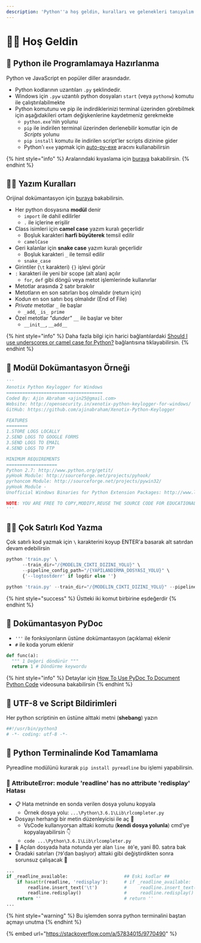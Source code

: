 ```yaml
---
description: 'Python''a hoş geldin, kuralları ve gelenekleri tanıyalım'
---
```


# 🙋‍♂️ Hoş Geldin

## 🚧 Python ile Programlamaya Hazırlanma

Python ve JavaScript en popüler diller arasındadır.

* Python kodlarının uzantıları `.py` şeklindedir.
* Windows için `.pyw` uzantılı python dosyaları `start` \(veya `pythonw`\) komutu ile çalıştırılabilmekte
* Python komutunu ve pip ile indirdiklerinizi terminal üzerinden görebilmek için aşağıdakileri ortam değişkenlerine kaydetmeniz gerekmekte
  * `python.exe`'nin yolunu
  * `pip` ile indirilen terminal üzerinden derlenebilir komutlar için de _Scripts_ yolunu
  * `pip install` komutu ile indirilen script'ler scripts dizinine gider
  * Python'ı `exe` yapmak için [auto-py-exe](https://github.com/brentvollebregt/auto-py-to-exe) aracını kullanabilirsin

{% hint style="info" %}
Aralarındaki kıyaslama için [buraya](https://www.educba.com/python-vs-javascript/) bakabilirsin.
{% endhint %}

## 👮‍♂️ Yazım Kuralları

Orijinal dokümantasyon için [buraya](https://www.python.org/dev/peps/pep-0008/) bakabilirsin.

* Her python dosyasına **modül** denir
  * `import` ile dahil edilirler
  * `.` ile içlerine erişilir
* Class isimleri için **camel case** yazım kuralı geçerlidir
  * Boşluk karakteri **harfi büyüterek** temsil edilir
  * `camelCase`
* Geri kalanlar için **snake case** yazım kuralı geçerlidir
  * Boşluk karakteri `_` ile temsil edilir
  * `snake_case`
* Girintiler \(`\t` karakteri\) `{}` işlevi görür
* `:` karakteri ile yeni bir scope \(alt alan\) açılır
  * `for`, `def` gibi döngü veya metot işlemlerinde kullanırlar
* Metotlar arasında 2 satır bırakılır
* Metotların en son satırları boş olmalıdır \(return için\)
* Kodun en son satırı boş olmalıdır \(End of File\)
* _Private_ metotlar `_` ile başlar
  * `_add`, `_is_ prime`
* Özel metotlar _"dunder"_ `__` ile başlar ve biter
  * `__init__`, `__add__`

{% hint style="info" %}
Daha fazla bilgi için harici bağlantılardaki [Should I use underscores or camel case for Python?](https://www.quora.com/Should-I-use-underscores-or-camel-case-for-Python) bağlantısına tıklayabilirsin.
{% endhint %}

## 📃 Modül Dokümantasyon Örneği

```python
'''
Xenotix Python Keylogger for Windows
====================================
Coded By: Ajin Abraham <ajin25@gmail.com>
Website: http://opensecurity.in/xenotix-python-keylogger-for-windows/
GitHub: https://github.com/ajinabraham/Xenotix-Python-Keylogger

FEATURES
========
1.STORE LOGS LOCALLY
2.SEND LOGS TO GOOGLE FORMS
3.SEND LOGS TO EMAIL
4.SEND LOGS TO FTP

MINIMUM REQUIREMENTS
===================
Python 2.7: http://www.python.org/getit/
pyHook Module: http://sourceforge.net/projects/pyhook/
pyrhoncom Module: http://sourceforge.net/projects/pywin32/
pyHook Module -
Unofficial Windows Binaries for Python Extension Packages: http://www.lfd.uci.edu/~gohlke/pythonlibs/

NOTE: YOU ARE FREE TO COPY,MODIFY,REUSE THE SOURCE CODE FOR EDUCATIONAL PURPOSE ONLY.
'''
```

## 👨‍💻 Çok Satırlı Kod Yazma

Çok satırlı kod yazmak için `\` karakterini koyup ENTER'a basarak alt satırdan devam edebilirsin

```python
python 'train.py' \
      --train_dir="/{MODELIN_CIKTI_DIZINI_YOLU}" \
      --pipeline_config_path="/{YAPILANDIRMA_DOSYASI_YOLU}" \
      {'--logtostderr' if logdir else ''}

python 'train.py' --train_dir="/{MODELIN_CIKTI_DIZINI_YOLU}" --pipeline_config_path="/{YAPILANDIRMA_DOSYASI_YOLU}" {'--logtostderr' if logdir else ''}
```

{% hint style="success" %}
Üstteki iki komut birbirine eşdeğerdir
{% endhint %}

## 📜 Dokümantasyon PyDoc

* `'''` ile fonksiyonların üstüne dokümantasyon \(açıklama\) eklenir
* `#` ile koda yorum eklenir

```python
def func(a):
  """ 1 Değeri döndürür """
  return 1 # Döndürme keywordu
```

{% hint style="info" %}
Detaylar için [How To Use PyDoc To Document Python Code](https://www.youtube.com/watch?v=Y6TgbyfKCNM) videosuna bakabilirsin
{% endhint %}

## 📢 UTF-8 ve Script Bildirimleri

Her python scriptinin en üstüne alttaki metni \(**shebang**\) yazın

```bash
##!/usr/bin/python3
# -*- coding: utf-8 -*-
```

## 🧪 Python Terminalinde Kod Tamamlama

Pyreadline modülünü kurarak `pip install pyreadline` bu işlemi yapabilirsin.

### 🐞 AttributeError: module 'readline' has no attribute 'redisplay' Hatası

* 📋 Hata metninde en sonda verilen dosya yolunu kopyala 
  * Örnek dosya yolu: `...\Python\3.6.1\Lib\rlcompleter.py`
* Dosyayı herhangi bir metin düzenleyicisi ile aç 📑
  * VsCode kullanıyorsan alttaki komutu \(**kendi dosya yolunla**\) cmd'ye kopyalayabilirsin 👇 
  * `code ...\Python\3.6.1\Lib\rlcompleter.py`
* 👀 Açılan dosyada hata notunda yer alan `line 80`'e, yani 80. satıra bak 
* Oradaki satırları \(`79`'dan başlıyor\) alttaki gibi değiştirdikten sonra sorunsuz çalışacak 🚀

```python
...
if _readline_available:                     ## Eski kodlar ##
    if hasattr(readline, 'redisplay'):      # if _readline_available:
        readline.insert_text('\t')          #     readline.insert_text('\t')
        readline.redisplay()                #     readline.redisplay()
    return ''                               # return ''
...
```

{% hint style="warning" %}
Bu işlemden sonra python terminalini baştan açmayı unutma
{% endhint %}

{% embed url="https://stackoverflow.com/a/57834015/9770490" %}

